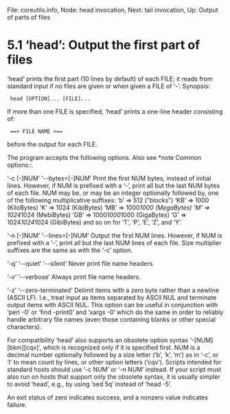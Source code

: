File: coreutils.info,  Node: head invocation,  Next: tail invocation,  Up: Output of parts of files

5.1 ‘head’: Output the first part of files
==========================================

‘head’ prints the first part (10 lines by default) of each FILE; it
reads from standard input if no files are given or when given a FILE of
‘-’.  Synopsis:

     head [OPTION]... [FILE]...

   If more than one FILE is specified, ‘head’ prints a one-line header
consisting of:

     ==> FILE NAME <==

before the output for each FILE.

   The program accepts the following options.  Also see *note Common
options::.

‘-c [-]NUM’
‘--bytes=[-]NUM’
     Print the first NUM bytes, instead of initial lines.  However, if
     NUM is prefixed with a ‘-’, print all but the last NUM bytes of
     each file.  NUM may be, or may be an integer optionally followed
     by, one of the following multiplicative suffixes:
          ‘b’  =>            512 ("blocks")
          ‘KB’ =>           1000 (KiloBytes)
          ‘K’  =>           1024 (KibiBytes)
          ‘MB’ =>      1000*1000 (MegaBytes)
          ‘M’  =>      1024*1024 (MebiBytes)
          ‘GB’ => 1000*1000*1000 (GigaBytes)
          ‘G’  => 1024*1024*1024 (GibiBytes)
     and so on for ‘T’, ‘P’, ‘E’, ‘Z’, and ‘Y’.

‘-n [-]NUM’
‘--lines=[-]NUM’
     Output the first NUM lines.  However, if NUM is prefixed with a
     ‘-’, print all but the last NUM lines of each file.  Size
     multiplier suffixes are the same as with the ‘-c’ option.

‘-q’
‘--quiet’
‘--silent’
     Never print file name headers.

‘-v’
‘--verbose’
     Always print file name headers.

‘-z’
‘--zero-terminated’
     Delimit items with a zero byte rather than a newline (ASCII LF).
     I.e., treat input as items separated by ASCII NUL and terminate
     output items with ASCII NUL. This option can be useful in
     conjunction with ‘perl -0’ or ‘find -print0’ and ‘xargs -0’ which
     do the same in order to reliably handle arbitrary file names (even
     those containing blanks or other special characters).

   For compatibility ‘head’ also supports an obsolete option syntax
‘-[NUM][bkm][cqv]’, which is recognized only if it is specified first.
NUM is a decimal number optionally followed by a size letter (‘b’, ‘k’,
‘m’) as in ‘-c’, or ‘l’ to mean count by lines, or other option letters
(‘cqv’).  Scripts intended for standard hosts should use ‘-c NUM’ or ‘-n
NUM’ instead.  If your script must also run on hosts that support only
the obsolete syntax, it is usually simpler to avoid ‘head’, e.g., by
using ‘sed 5q’ instead of ‘head -5’.

   An exit status of zero indicates success, and a nonzero value
indicates failure.

